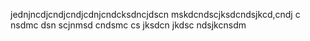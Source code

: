 jednjncdjcndjcndjcdnjcndcksdncjdscn
mskdcndscjksdcndsjkcd,cndj
c nsdmc dsn scjnmsd cndsmc
cs jksdcn jkdsc ndsjkcnsdm
